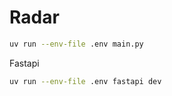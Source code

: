# Radar

```bash
uv run --env-file .env main.py
```

Fastapi

```bash
uv run --env-file .env fastapi dev 
```
